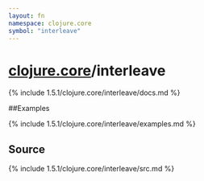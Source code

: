 ```yaml
---
layout: fn
namespace: clojure.core
symbol: "interleave"
---
```


# [clojure.core](../)/interleave

{% include 1.5.1/clojure.core/interleave/docs.md %}

##Examples

{% include 1.5.1/clojure.core/interleave/examples.md %}
## Source
{% include 1.5.1/clojure.core/interleave/src.md %}

